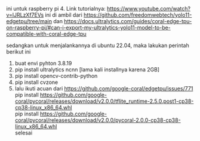 ini untuk raspberry pi 4. Link tutorialnya: https://www.youtube.com/watch?v=lJRLzXf7EVs
ini di ambil dari https://github.com/freedomwebtech/yolo11-edgetpu/tree/main   dan   https://docs.ultralytics.com/guides/coral-edge-tpu-on-raspberry-pi/#can-i-export-my-ultralytics-yolo11-model-to-be-compatible-with-coral-edge-tpu

sedangkan untuk menjalankannya di ubuntu 22.04, maka lakukan perintah berikut ini
1. buat envi pyhton 3.8.19
2. pip install ultralytics ncnn  [lama kali installnya karena 2GB]
3. pip install opencv-contrib-python
4. pip install cvzone
5. lalu ikuti acuan dari https://github.com/google-coral/edgetpu/issues/771 <br>
   pip install https://github.com/google-coral/pycoral/releases/download/v2.0.0/tflite_runtime-2.5.0.post1-cp38-cp38-linux_x86_64.whl <br>
   pip install https://github.com/google-coral/pycoral/releases/download/v2.0.0/pycoral-2.0.0-cp38-cp38-linux_x86_64.whl <br>
selesai
